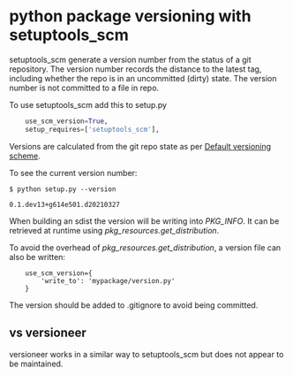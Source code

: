 # python package versioning with setuptools_scm

setuptools_scm generate a version number from the status of a git repository. The version number records the distance to the latest tag, including whether the repo is in an uncommitted (dirty) state. The version number is not committed to a file in repo.

To use setuptools_scm add this to setup.py

```python
    use_scm_version=True,
    setup_requires=['setuptools_scm'],
```

Versions are calculated from the git repo state as per [Default versioning scheme](https://github.com/pypa/setuptools_scm/#default-versioning-scheme).

To see the current version number:

```shell
$ python setup.py --version

0.1.dev13+g614e501.d20210327
```

When building an sdist the version will be writing into _PKG\_INFO_. It can be retrieved at runtime using _pkg_resources.get\_distribution_.

To avoid the overhead of _pkg_resources.get_distribution_, a version file can also be written:

```
    use_scm_version={
        'write_to': 'mypackage/version.py'
    }
```

The version should be added to .gitignore to avoid being committed.

## vs versioneer

versioneer works in a similar way to setuptools_scm but does not appear to be maintained.
